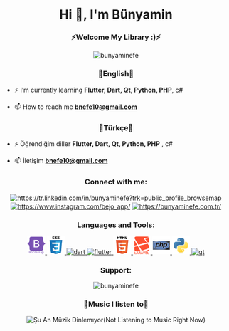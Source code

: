 <h1 align="center">Hi 👋, I'm Bünyamin</h1>
<h3 align="center">⚡Welcome My Library :)⚡ </h3>


<p align="center"> <img src="https://komarev.com/ghpvc/?username=bunyaminefe&label=Profilimi%20İnceleyenler%20(Who Viewed%20My Profile)&color=0e75b6&style=flat" alt="bunyaminefe" /> </p>
<h3 align="center">🔭English🔭</h3>

- ⚡ I’m currently learning **Flutter, Dart, Qt, Python, PHP**, c#

- 📫 How to reach me **bnefe10@gmail.com** 

<h3 align="center">🔭Türkçe🔭</h3>

- ⚡ Öğrendiğim diller **Flutter, Dart, Qt, Python, PHP** , c#

- 📫 İletişim **bnefe10@gmail.com**

<h3 align="center">Connect with me:</h3>
<p align="center">
<a href="https://tr.linkedin.com/in/bunyaminefe?trk=public_profile_browsemap" target="blank"><img align="center" src="https://cdn.jsdelivr.net/npm/simple-icons@3.0.1/icons/linkedin.svg" alt="https://tr.linkedin.com/in/bunyaminefe?trk=public_profile_browsemap" height="30" width="40" /></a>
<a href="https://instagram.com/bejo_app/" target="blank"><img align="center" src="https://cdn.jsdelivr.net/npm/simple-icons@3.0.1/icons/instagram.svg" alt="https://www.instagram.com/bejo_app/" height="30" width="40" /></a>
<a href="https://bunyaminefe.com.tr/" target="blank"><img align="center" src="https://cdn.jsdelivr.net/npm/simple-icons@3.0.1/icons/rss.svg" alt="https://bunyaminefe.com.tr/" height="30" width="40" /></a>
</p>


<h3 align="center">Languages and Tools:</h3>
<p align="center"> <a href="https://getbootstrap.com" target="_blank"> <img src="https://raw.githubusercontent.com/devicons/devicon/master/icons/bootstrap/bootstrap-plain-wordmark.svg" alt="bootstrap" width="40" height="40"/> </a> <a href="https://www.w3schools.com/css/" target="_blank"> <img src="https://raw.githubusercontent.com/devicons/devicon/master/icons/css3/css3-original-wordmark.svg" alt="css3" width="40" height="40"/> </a> <a href="https://dart.dev" target="_blank"> <img src="https://www.vectorlogo.zone/logos/dartlang/dartlang-icon.svg" alt="dart" width="40" height="40"/> </a> <a href="https://flutter.dev" target="_blank"> <img src="https://www.vectorlogo.zone/logos/flutterio/flutterio-icon.svg" alt="flutter" width="40" height="40"/> </a> <a href="https://www.w3.org/html/" target="_blank"> <img src="https://raw.githubusercontent.com/devicons/devicon/master/icons/html5/html5-original-wordmark.svg" alt="html5" width="40" height="40"/> </a> <a href="https://laravel.com/" target="_blank"> <img src="https://raw.githubusercontent.com/devicons/devicon/master/icons/laravel/laravel-plain-wordmark.svg" alt="laravel" width="40" height="40"/> </a> <a href="https://www.php.net" target="_blank"> <img src="https://raw.githubusercontent.com/devicons/devicon/master/icons/php/php-original.svg" alt="php" width="40" height="40"/> </a> <a href="https://www.python.org" target="_blank"> <img src="https://raw.githubusercontent.com/devicons/devicon/master/icons/python/python-original.svg" alt="python" width="40" height="40"/> </a> <a href="https://www.qt.io/" target="_blank"> <img src="https://upload.wikimedia.org/wikipedia/commons/0/0b/Qt_logo_2016.svg" alt="qt" width="40" height="40"/> </a> </p>

<h3 align="center">Support:</h3>

<p align="center"><img src="https://github-readme-stats.vercel.app/api/top-langs?username=bunyaminefe&show_icons=true&locale=en&layout=compact" alt="bunyaminefe" /></p>

<h3 align="center">🎵Music I listen to🎵</h3>
<p align="center"> <img src="https://spoti-redmi.bunyaminefe.vercel.app/api/run-spotify-status" alt="Şu An Müzik Dinlemıyor(Not Listening to Music Right Now)" width="600" /></p>







<!--
https://spoti-redmi.bunyaminefe.vercel.app/api/run-spotify-status
(https://open.spotify.com/user/4rvni9j5l95p58zr60wicwlwk)
**BunyaminEfe/BunyaminEfe** is a ✨ _special_ ✨ repository because its `README.md` (this file) appears on your GitHub profile.
<!--
Here are some ideas to get you started:
<!--
- 🔭 I’m currently working on ...
- 🌱 I’m currently learning ...
- 👯 I’m looking to collaborate on ...
- 🤔 I’m looking for help with ...
- 💬 Ask me about ...
- 📫 How to reach me: ...
- 😄 Pronouns: ...
- ⚡ Fun fact: ...
-->

